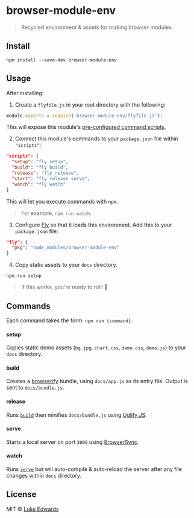 # browser-module-env

> Recycled environment & assets for making browser modules.

## Install

```
npm install --save-dev browser-module-env
```

## Usage

After installing:

1. Create a `flyfile.js` in your root directory with the following:

  ```js
  module.exports = require('browser-module-env/flyfile.js');
  ```

  This will expose this module's [pre-configured command scripts](#commands).

2. Connect this module's commands to your `package.json` file within `"scripts"`:

  ```json
  "scripts": {
    "setup": "fly setup",
    "build": "fly build",
    "release": "fly release",
    "start": "fly release serve",
    "watch": "fly watch"
  }
  ```

  This will let you execute commands with `npm`.

  > For example, `npm run watch`.

3. Configure [Fly](https://github.com/flyjs/fly) so that it loads this environment. Add this to your `package.json` file:

  ```json
  "fly": {
    "pkg": "node_modules/browser-module-env"
  }
  ```

4. Copy static assets to your `docs` directory.

  ```
  npm run setup
  ```

  > If this works, you're ready to roll! :tada:

## Commands

Each command takes the form: `npm run {command}`.

#### setup
Copies static demo assets (`bg.jpg`, `chart.css`, `demo.css`, `demo.js`) to your `docs` directory.

#### build
Creates a [browserify](http://browserify.org/) bundle, using `docs/app.js` as its entry file. Output is sent to `docs/bundle.js`.

#### release
Runs [`build`](#build) then minifies `docs/bundle.js` using [Uglify JS](http://lisperator.net/uglifyjs/).

#### serve
Starts a local server on port `3000` using [BrowserSync](https://www.browsersync.io/).

#### watch
Runs [`serve`](#serve) but will auto-compile & auto-reload the server after any file changes within `docs` directory.

## License

MIT © [Luke Edwards](https://lukeed.com)

